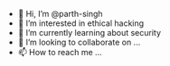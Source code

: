 - 👋 Hi, I’m @parth-singh
- 👀 I’m interested in ethical hacking
- 🌱 I’m currently learning about security
- 💞️ I’m looking to collaborate on ...
- 📫 How to reach me ...

<!---
cypher-02/cypher-02 is a ✨ special ✨ repository because its `README.md` (this file) appears on your GitHub profile.
You can click the Preview link to take a look at your changes.
--->
